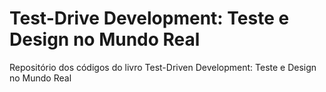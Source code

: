 # Test-Drive Development: Teste e Design no Mundo Real
Repositório dos códigos do livro Test-Driven Development: Teste e Design no Mundo Real
